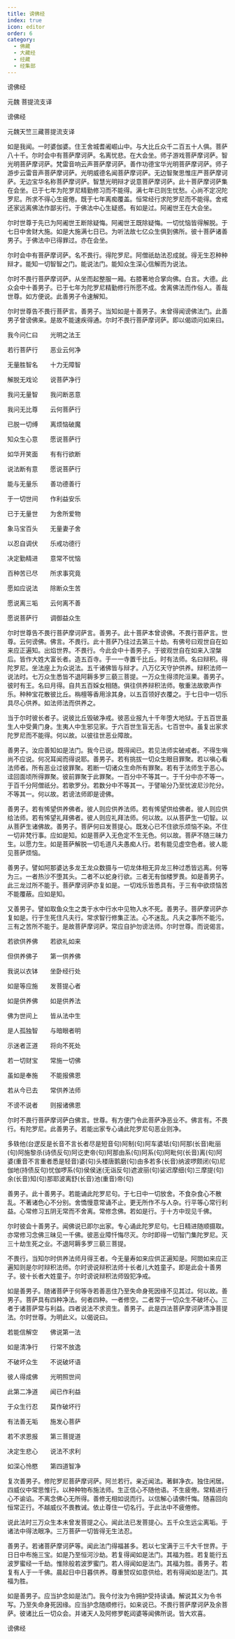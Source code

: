 ```yaml
---
title: 谤佛经
index: true
icon: editor
order: 6
category:
  - 佛藏
  - 大藏经
  - 经藏
  - 经集部
---
```


  谤佛经  

元魏 菩提流支译  

谤佛经  

元魏天竺三藏菩提流支译  

如是我闻。一时婆伽婆。住王舍城耆阇崛山中。与大比丘众千二百五十人俱。菩萨八十千。尔时会中有菩萨摩诃萨。名离忧悲。在大会坐。师子游戏菩萨摩诃萨。智光明菩萨摩诃萨。梵雷音响云声菩萨摩诃萨。善作功德宝华光明菩萨摩诃萨。师子游步云雷音声菩萨摩诃萨。光明威德名闻菩萨摩诃萨。无边智聚思惟庄严菩萨摩诃萨。无边宝华名称菩萨摩诃萨。智慧光明辩才说意菩萨摩诃萨。此十菩萨摩诃萨集在会坐。已于七年为陀罗尼精勤修习而不能得。满七年已则生忧愁。心尚不定况陀罗尼。所求不得心生疲倦。既于七年离痴覆盖。恒常经行求陀罗尼而不能得。舍戒还家远离佛法作鄙劣行。于佛法中心生疑惑。有如是过。阿阇世王在大会坐。  

尔时世尊于先已为阿阇世王断除疑悔。阿阇世王既除疑悔。一切忧恼皆得解脱。于七日中舍财大施。如是大施满七日已。为听法故七亿众生俱到佛所。彼十菩萨诸善男子。于佛法中已得罪过。亦在会坐。  

尔时会中有菩萨摩诃萨。名不畏行。得陀罗尼。阿僧祇劫法忍成就。得无生忍种种辩才。能知一切智智之门。能说法门。能知众生深心信解而为说法。  

尔时不畏行菩萨摩诃萨。从坐而起整服一厢。右膝著地合掌向佛。白言。大德。此众会中十善男子。已于七年为陀罗尼精勤修行所愿不成。舍离佛法而作俗人。善哉世尊。如方便说。此善男子令速解知。  

尔时世尊告不畏行菩萨言。善男子。当知如是十善男子。未曾得闻谤佛法门。此善男子曾谤佛来。是故不能速疾得通。尔时不畏行菩萨摩诃萨。即以偈颂问如来曰。  

我今问仁曰　　光明之法王  

若行菩萨行　　恶业云何净  

无量胜智名　　十力无障智  

解脱无戏论　　说菩萨净行  

我问无量智　　我问断恶意  

我问无比尊　　云何菩萨行  

已脱一切缚　　离烦恼破魔  

知众生心意　　愿说菩萨行  

如华开笑面　　有有行欲断  

说法断有意　　愿说菩萨行  

能与无量乐　　善功德善行  

于一切世间　　作利益安乐  

已于无量世　　为舍所爱物  

象马宝百头　　无量妻子舍  

以忍自调伏　　乐戒功德行  

决定勤精进　　意常不忧恼  

百种苦已尽　　所求事究竟  

愿如应说法　　除断众生苦  

愿说离三垢　　云何离不善  

愿说菩萨行　　调御益众生  

尔时世尊告不畏行菩萨摩诃萨言。善男子。此十菩萨本曾谤佛。不畏行菩萨言。世尊。云何谤佛。佛言。不畏行。此十菩萨乃往过去第三十劫。有佛号曰观世自在如来应正遍知。出焰世界。不畏行。今此会中十善男子。于彼观世自在如来入涅槃后。皆作大姓大富长者。造五百寺。于一一寺置千比丘。时有法师。名曰辩积。得陀罗尼。坐法座上为众说法。五千诸佛皆与辩才。八万亿天守护供养。辩积法师一说法时。七万众生悉皆不退阿耨多罗三藐三菩提。一万众生得须陀洹果。善男子。彼时有王。名曰月得。自共五百婇女相随。俱往供养辩积法师。敬重法故歌声作乐。种种宝花散彼比丘。栴檀等香用涂其身。以五百领好衣覆之。于七日中一切乐具尽心供养。如法师法而供养之。  

当于尔时彼长者子。说彼比丘毁破净戒。彼恶业报九十千年堕大地狱。于五百世虽生人中受黄门身。生夷人中生邪见家。于六百世生盲无舌。七百世中。虽复出家求陀罗尼而不能得。何以故。以彼往世恶业障故。  

善男子。汝应善知如是法门。我今已说。既得闻已。若见法师实破戒者。不得生嗔尚不应说。何况耳闻而得说耶。善男子。若有挑拔一切众生眼目罪聚。若以嗔心看法师者。所有恶业过彼罪聚。若断一切诸众生命所有罪聚。若有于法师生于恶心。迳回面顷所得罪聚。彼前罪聚于此罪聚。一百分中不等其一。于千分中亦不等一。于百千分阿僧祇分。若歌罗分。若数分中不等其一。于譬喻分乃至忧波尼沙陀分。不等其一。何以故。若谤法师即是谤佛。  

善男子。若有悕望供养佛者。彼人则应供养法师。若有悕望供给佛者。彼人则应供给法师。若有悕望礼拜佛者。彼人则应礼拜法师。何以故。以从菩萨生一切智。以从菩萨生诸佛故。善男子。菩萨何曰发菩提心。既发心已不住欲乐烦恼不染。不住一切非梵行事。应如是知。如是菩萨入无色定不生无色。何以故。菩萨不随三昧力生。以愿力生。如是菩萨解脱一切毛道凡夫愚痴人行。若有能见虚空色者。彼人能见菩萨烦恼。  

善男子。譬如阿那婆达多龙王龙众数摄与一切龙体相无异龙三种过悉皆远离。何等为三。一者热沙不堕其头。二者不以蛇身行欲。三者无有伽楼罗畏。如是善男子。此三龙过所不能于。菩萨摩诃萨亦复如是。一切戏乐皆悉具有。于三有中欲烦恼苦不能覆蔽。应如是知。  

又善男子。譬如取鱼众生之类于水中行水中见物入水不死。善男子。菩萨摩诃萨亦复如是。行于生死住凡夫行。常求智行修集正法。心不迷乱。凡夫之事所不能污。三有之苦所不能于。是故菩萨摩诃萨。常应自护勿谤法师。尔时世尊。而说偈言。  

若欲供养佛　　若欲礼如来  

但供养佛子　　第一供养佛  

我说以衣钵　　坐卧经行处  

如是等应施　　发菩提心者  

如是供养佛　　如是供养法  

佛为世间上　　皆从法中生  

是人孤独智　　与暗眼者明  

示迷者正道　　将向不死处  

若一切财宝　　常施一切佛  

虽如是奉施　　不能报佛恩  

若从今已去　　常供养法师  

不谤不说者　　则报诸佛恩  

尔时不畏行菩萨摩诃萨白佛言。世尊。有方便门令此菩萨净恶业不。佛言有。不畏行。有陀罗尼。此善男子。若能出家专心诵此陀罗尼句恶业则净。  

多轶他(台逻反是长音不言长者尽是短音句)阿制(句)阿车婆坻(句)阿那(长音)毗丽(句)阿施黎杀(诗债反句)阿讫吏帝(句)阿那由系(句)阿系(句)阿毗何(长音)离(句)阿婆(重音不言重者悉是轻音)婆(句)头楼唐鹅磨(句)由多若多(长音)纳波啰颇闭(句)尼伽地(持债反句)忧伽啰系(句)侯侯迷(无诣反句)遮波丽(句)娑迟摩细(句)三摩提(句)余(长音)知(句)那耶波离舒(长音)池(重音)帝(句)  

善男子。此十善男子。若能诵此陀罗尼句。于七日中一切放舍。不食杂食心不散乱。不著诸色心不分别。舍憍慢意常诵不止。更无所作不与人杂。行平等心常行利益。心常修习五阴无常而不舍离。常修念佛。若如是行。于十方中现见千佛。  

尔时彼会十善男子。闻佛说已即尔出家。专心诵此陀罗尼句。七日精进随顺摄取。亦常修习念佛三昧见一千佛。彼恶业障忏悔尽灭。尔时即得一切智门集陀罗尼。灭三十劫生死之业。不退阿耨多罗三藐三菩提。  

不畏行。当知尔时供养法师月得王者。今无量寿如来应供正遍知是。阿閦如来应正遍知则是尔时辩积法师。尔时谤说辩积法师十长者儿大姓童子。即是此会十善男子。彼十长者大姓童子。尔时谤说辩积法师毁犯净戒。  

如是善男子。随诸菩萨于何等寺若善恶住乃至失命身死因缘不见其过。何以故。善男子。菩萨具有四种净法。何者四种。一者修空。二者常于一切众生不破坏心。三者于诸菩萨常与利益。四者说法不求资生。善男子。此是四法菩萨摩诃萨清净菩提法。尔时世尊。为明此义。以偈说曰。  

若能信解空　　佛说第一法  

如是清净行　　行常不放逸  

不破坏众生　　不说破坏语  

彼人得成佛　　光明照世间  

此第二净道　　闻已作利益  

于众生行忍　　莫作破坏行  

有法善无垢　　施发心菩萨  

若不求恩报　　第三菩提道  

决定生悲心　　说法不求利  

如深心怜愍　　第四道智净  

复次善男子。修陀罗尼菩萨摩诃萨。阿兰若行。亲近闻法。著鲜净衣。独住闲居。四威仪中常思惟行。以种种物布施法师。生正信心不随他语。不生疲倦。常精进行心不谕谄。不离念佛心无所得。善修无相如说而行。以信解心请佛忏悔。随喜回向恒常正行。不越威仪不畏教诫。依止尊住一切名行。于此法中不疲倦修。  

说此法时三万众生本未曾发菩提之心。闻此法已发菩提心。五千众生远尘离垢。于诸法中得法眼净。三万菩萨一切皆得无生法忍。  

善男子。若诸菩萨摩诃萨等。闻此法门得福甚多。若以七宝满于三千大千世界。于日日中布施三宝。如是乃至恒河沙劫。若复得闻如是法门。其福为胜。若复能行五波罗蜜经一千劫。惟除般若波罗蜜门。若人得闻如是法门。其福为胜。善男子。若复有人于一千佛。晨起日中日暮供养。尊重赞叹如意供给。若有得闻如是法门。其福为胜。  

如是善男子。应当护念如是法门。我今付汝为令拥护受持读诵。解说其义为令书写。乃至失命身死因缘。应当护念随顺修行。如来说已。不畏行菩萨摩诃萨及余菩萨。彼诸比丘一切众会。并诸天人及阿修罗乾闼婆等闻佛所说。皆大欢喜。  

谤佛经  
